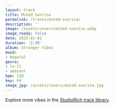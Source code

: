 ```yaml
---
layout: track
title: Muted Sunrise
permalink: /tracks/muted-sunrise/
description: ''
image: /assets/covers/muted-sunrise.webp
image_ready: false
date: 2025-01-01
duration: '2:39'
album: Stranger Vibes
mood:
- Hopeful
genre:
- lo-fi
- ambient
bpm: 120
key: F#
image_jpg: /assets/covers/muted-sunrise.jpg
---
```


Explore more vibes in the [StudioRich track library](/tracks/).
